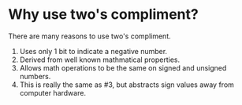 # Why use two's compliment?

There are many reasons to use two's compliment.  
1. Uses only 1 bit to indicate a negative number.
2. Derived from well known mathmatical properties.
3. Allows math operations to be the same on signed and unsigned numbers.
4. This is really the same as #3, but abstracts sign values away from computer hardware.
